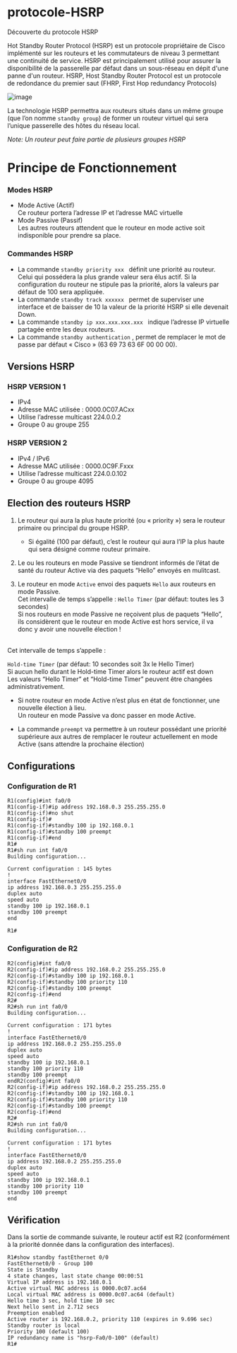 # protocole-HSRP
Découverte du protocole HSRP


Hot Standby Router Protocol (HSRP) est un protocole propriétaire de Cisco implémenté sur les routeurs et les commutateurs de niveau 3 permettant une continuité de service. HSRP est principalement utilisé pour assurer la disponibilité de la passerelle par défaut dans un sous-réseau en dépit d'une panne d'un routeur.
HSRP, Host Standby Router Protocol est un protocole de redondance du premier saut (FHRP, First Hop redundancy Protocols)

![image](https://user-images.githubusercontent.com/83721477/168839422-d194d263-ac80-45b6-ac99-1b6e8ac34a3b.png)

La technologie HSRP permettra aux routeurs situés dans un même groupe (que l’on nomme `standby group`) de former un routeur virtuel qui sera l’unique passerelle des hôtes du réseau local.<br>

*Note: Un routeur peut faire partie de plusieurs groupes HSRP*

# Principe de Fonctionnement

### Modes HSRP
* Mode Active (Actif)<br>Ce routeur portera l’adresse IP et l’adresse MAC virtuelle
* Mode Passive (Passif)<br>Les autres routeurs attendent que le routeur en mode active soit indisponible pour prendre sa place.

### Commandes HSRP
* La commande `standby priority xxx ` définit une priorité au routeur. Celui qui possédera la plus grande valeur sera élus actif. Si la configuration du routeur ne stipule pas la priorité, alors la valeurs par défaut de 100 sera appliquée.
* La commande `standby track xxxxxx ` permet de superviser une interface et de baisser de 10 la valeur de la priorité HSRP si elle devenait Down.
* La commande `standby ip xxx.xxx.xxx.xxx ` indique l’adresse IP virtuelle partagée entre les deux routeurs.
* La commande `standby authentication` , permet de remplacer le mot de passe par défaut « Cisco    » (63 69 73 63 6F 00 00 00).

## Versions HSRP

### HSRP VERSION 1
* IPv4
* Adresse MAC utilisée : 0000.0C07.ACxx
* Utilise l’adresse multicast 224.0.0.2
* Groupe 0 au groupe 255

### HSRP VERSION 2
* IPv4 / IPv6
* Adresse MAC utilisée : 0000.0C9F.Fxxx
* Utilise l’adresse multicast 224.0.0.102
* Groupe 0 au groupe 4095

## Election des routeurs HSRP
1. Le routeur qui aura la plus haute priorité (ou « priority ») sera le routeur primaire ou principal du groupe HSRP.
    * Si égalité (100 par défaut), c’est le routeur qui aura l’IP la plus haute qui sera désigné comme routeur primaire.

2. Le ou les routeurs en mode Passive se tiendront informés de l’état de santé du routeur Active via des paquets “Hello” envoyés en mulitcast.

3. Le routeur en mode `Active` envoi des paquets `Hello` aux routeurs en mode Passive.<br>Cet intervalle de temps s’appelle :
`Hello Timer` (par défaut: toutes les 3 secondes)<br>
Si nos routeurs en mode Passive ne reçoivent plus de paquets “Hello”, ils considèrent que le routeur en mode Active est hors service, il va donc y avoir une nouvelle élection !

<br>Cet intervalle de temps s’appelle :<br>

`Hold-time Timer` (par défaut: 10 secondes soit 3x le Hello Timer)<br>Si aucun hello durant le Hold-time Timer alors le routeur actif est down
<br>Les valeurs “Hello Timer” et “Hold-time Timer” peuvent être changées administrativement.

* Si notre routeur en mode Active n’est plus en état de fonctionner, une nouvelle élection à lieu.<br>
Un routeur en mode Passive va donc passer en mode Active.

* La commande `preempt` va permettre à un routeur possédant une priorité supérieure aux autres de remplacer le routeur actuellement en mode Active (sans attendre la prochaine élection)

## Configurations

### Configuration de R1
```
R1(config)#int fa0/0
R1(config-if)#ip address 192.168.0.3 255.255.255.0
R1(config-if)#no shut
R1(config-if)#
R1(config-if)#standby 100 ip 192.168.0.1
R1(config-if)#standby 100 preempt
R1(config-if)#end
R1#
R1#sh run int fa0/0
Building configuration...

Current configuration : 145 bytes
!
interface FastEthernet0/0
ip address 192.168.0.3 255.255.255.0
duplex auto
speed auto
standby 100 ip 192.168.0.1
standby 100 preempt
end

R1#
```

### Configuration de R2
```
R2(config)#int fa0/0
R2(config-if)#ip address 192.168.0.2 255.255.255.0
R2(config-if)#standby 100 ip 192.168.0.1
R2(config-if)#standby 100 priority 110
R2(config-if)#standby 100 preempt
R2(config-if)#end
R2#
R2#sh run int fa0/0
Building configuration...

Current configuration : 171 bytes
!
interface FastEthernet0/0
ip address 192.168.0.2 255.255.255.0
duplex auto
speed auto
standby 100 ip 192.168.0.1
standby 100 priority 110
standby 100 preempt
endR2(config)#int fa0/0
R2(config-if)#ip address 192.168.0.2 255.255.255.0
R2(config-if)#standby 100 ip 192.168.0.1
R2(config-if)#standby 100 priority 110
R2(config-if)#standby 100 preempt
R2(config-if)#end
R2#
R2#sh run int fa0/0
Building configuration...

Current configuration : 171 bytes
!
interface FastEthernet0/0
ip address 192.168.0.2 255.255.255.0
duplex auto
speed auto
standby 100 ip 192.168.0.1
standby 100 priority 110
standby 100 preempt
end
```

## Vérification
Dans la sortie de commande suivante, le routeur actif est R2 (conformément à la priorité donnée dans la configuration des interfaces).
```
R1#show standby fastEthernet 0/0
FastEthernet0/0 - Group 100
State is Standby
4 state changes, last state change 00:00:51
Virtual IP address is 192.168.0.1
Active virtual MAC address is 0000.0c07.ac64
Local virtual MAC address is 0000.0c07.ac64 (default)
Hello time 3 sec, hold time 10 sec
Next hello sent in 2.712 secs
Preemption enabled
Active router is 192.168.0.2, priority 110 (expires in 9.696 sec)
Standby router is local
Priority 100 (default 100)
IP redundancy name is "hsrp-Fa0/0-100" (default)
R1#
```

